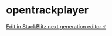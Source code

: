 # opentrackplayer

[Edit in StackBlitz next generation editor ⚡️](https://stackblitz.com/~/github.com/markwhitfeld/opentrackplayer)